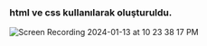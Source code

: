 <h3> html ve css kullanılarak oluşturuldu.</h3>


![Screen Recording 2024-01-13 at 10 23 38 17 PM](https://github.com/bayrambukri/Trendyol-Clonu/assets/151443293/4cd20041-b919-48b4-b6b3-a455587c4437)
